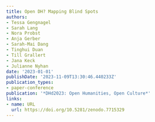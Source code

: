 ```yaml
---
title: Open DH? Mapping Blind Spots
authors:
- Tessa Gengnagel
- Sarah Lang
- Nora Probst
- Anja Gerber
- Sarah-Mai Dang
- Tinghui Duan
- Till Grallert
- Jana Keck
- Julianne Nyhan
date: '2023-01-01'
publishDate: '2023-11-09T13:30:46.440233Z'
publication_types:
- paper-conference
publication: '*DHd2023: Open Humanities, Open Culture*'
links:
- name: URL
  url: https://doi.org/10.5281/zenodo.7715329
---
```


